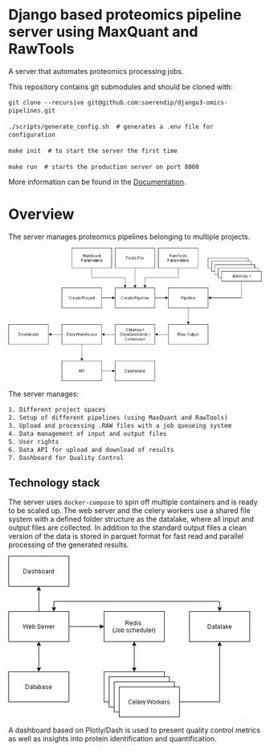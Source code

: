 # Django based proteomics pipeline server using MaxQuant and RawTools

A server that automates proteomics processing jobs.

This repository contains git submodules and should be cloned with:

    git clone --recursive git@github.com:soerendip/django3-omics-pipelines.git

    ./scripts/generate_config.sh  # generates a .env file for configuration

    make init  # to start the server the first time

    make run  # starts the production server on port 8000

More information can be found in the [Documentation](https://soerendip.github.io/django3-omics-pipelines/).

# Overview

The server manages proteomics pipelines belonging to multiple projects. 

![](./docs/img/workflow.png 'The workflow managed by the proteomics pipeline server.')

The server manages:

    1. Different project spaces    
    2. Setup of different pipelines (using MaxQuant and RawTools)
    3. Upload and processing .RAW files with a job queueing system
    4. Data management of input and output files
    5. User rights
    6. Data API for upload and download of results
    7. Dashboard for Quality Control

## Technology stack

The server uses `docker-compose` to spin off multiple containers and is ready to be scaled up.
The web server and the celery workers use a shared file system with a defined folder structure as
the datalake, where all input and output files are collected. In addition to the standard output files a
clean version of the data is stored in parquet format for fast read and parallel processing of the 
generated results.

![](./docs/img/technology-stack.png 'The technology stack used by the proteomics pipeline server.')

A dashboard based on Plotly/Dash is used to present quality control metrics as well as insights into
protein identification and quantification.
